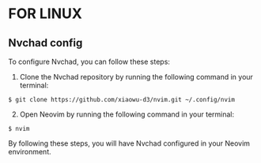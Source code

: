 # FOR LINUX
## Nvchad config 

To configure Nvchad, you can follow these steps:

1. Clone the Nvchad repository by running the following command in your terminal:
```
$ git clone https://github.com/xiaowu-d3/nvim.git ~/.config/nvim
```

2. Open Neovim by running the following command in your terminal:
```
$ nvim
```

By following these steps, you will have Nvchad configured in your Neovim environment.